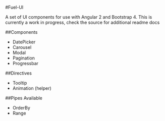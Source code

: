 #Fuel-UI

A set of UI components for use with Angular 2 and Bootstrap 4.
This is currently a work in progress, check the source for additional readme docs

##Components
- DatePicker
- Carousel
- Modal
- Pagination
- Progressbar

##Directives
- Tooltip
- Animation (helper)

##Pipes Available
- OrderBy
- Range